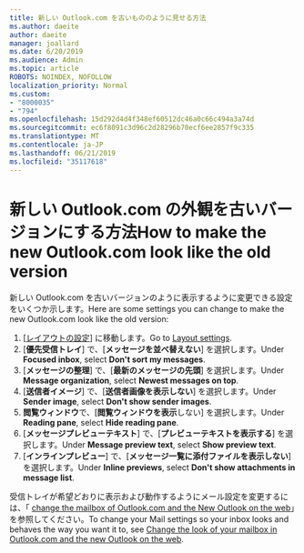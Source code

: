 ```yaml
---
title: 新しい Outlook.com を古いもののように見せる方法
ms.author: daeite
author: daeite
manager: joallard
ms.date: 6/20/2019
ms.audience: Admin
ms.topic: article
ROBOTS: NOINDEX, NOFOLLOW
localization_priority: Normal
ms.custom:
- "8000035"
- "794"
ms.openlocfilehash: 15d292d4d4f348ef60512dc46a0c66c494a3a74d
ms.sourcegitcommit: ec6f8091c3d96c2d28296b70ecf6ee2857f9c335
ms.translationtype: MT
ms.contentlocale: ja-JP
ms.lasthandoff: 06/21/2019
ms.locfileid: "35117618"
---
```

# <a name="how-to-make-the-new-outlookcom-look-like-the-old-version"></a><span data-ttu-id="e50a1-102">新しい Outlook.com の外観を古いバージョンにする方法</span><span class="sxs-lookup"><span data-stu-id="e50a1-102">How to make the new Outlook.com look like the old version</span></span>

<span data-ttu-id="e50a1-103">新しい Outlook.com を古いバージョンのように表示するように変更できる設定をいくつか示します。</span><span class="sxs-lookup"><span data-stu-id="e50a1-103">Here are some settings you can change to make the new Outlook.com look like the old version:</span></span>

1. <span data-ttu-id="e50a1-104">[[レイアウトの設定](https://outlook.live.com/mail/options/mail/layout)] に移動します。</span><span class="sxs-lookup"><span data-stu-id="e50a1-104">Go to [Layout settings](https://outlook.live.com/mail/options/mail/layout).</span></span>
1. <span data-ttu-id="e50a1-105">[**優先受信トレイ**] で、[**メッセージを並べ替えない**] を選択します。</span><span class="sxs-lookup"><span data-stu-id="e50a1-105">Under **Focused inbox**, select **Don't sort my messages**.</span></span>
1. <span data-ttu-id="e50a1-106">[**メッセージの整理**] で、[**最新のメッセージの先頭**] を選択します。</span><span class="sxs-lookup"><span data-stu-id="e50a1-106">Under **Message organization**, select **Newest messages on top**.</span></span>
1. <span data-ttu-id="e50a1-107">[**送信者イメージ**] で、[**送信者画像を表示しない**] を選択します。</span><span class="sxs-lookup"><span data-stu-id="e50a1-107">Under **Sender image**, select **Don't show sender images**.</span></span>
1. <span data-ttu-id="e50a1-108">**閲覧ウィンドウ**で、[**閲覧ウィンドウを表示**しない] を選択します。</span><span class="sxs-lookup"><span data-stu-id="e50a1-108">Under **Reading pane**, select **Hide reading pane**.</span></span>
1. <span data-ttu-id="e50a1-109">[**メッセージプレビューテキスト**] で、[**プレビューテキストを表示する**] を選択します。</span><span class="sxs-lookup"><span data-stu-id="e50a1-109">Under **Message preview text**, select **Show preview text**.</span></span>
1. <span data-ttu-id="e50a1-110">[**インラインプレビュー**] で、[**メッセージ一覧に添付ファイルを表示しない**] を選択します。</span><span class="sxs-lookup"><span data-stu-id="e50a1-110">Under **Inline previews**, select **Don't show attachments in message list**.</span></span>

<span data-ttu-id="e50a1-111">受信トレイが希望どおりに表示および動作するようにメール設定を変更するには、「 [change the mailbox of Outlook.com and the New Outlook on the web](https://support.office.com/article/b41c2ecb-f23c-42b3-b7f8-659646d5e58c?wt.mc_id=Office_Outlook_com_Alchemy)」を参照してください。</span><span class="sxs-lookup"><span data-stu-id="e50a1-111">To change your Mail settings so your inbox looks and behaves the way you want it to, see [Change the look of your mailbox in Outlook.com and the new Outlook on the web](https://support.office.com/article/b41c2ecb-f23c-42b3-b7f8-659646d5e58c?wt.mc_id=Office_Outlook_com_Alchemy).</span></span>